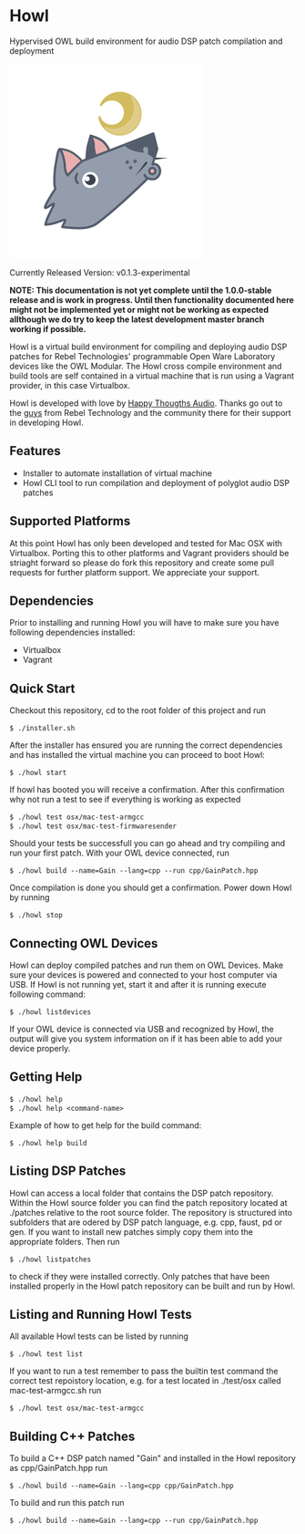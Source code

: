 # Howl
Hypervised OWL build environment for audio DSP patch compilation and deployment

![Howl Logo](https://github.com/bfabricius/howl/blob/master/images/howl.png)

Currently Released Version: v0.1.3-experimental

**NOTE: This documentation is not yet complete until the 1.0.0-stable release and is work in progress. Until then functionality documented here might not be implemented yet or might not be working as expected allthough we do try to keep the latest development master branch working if possible.**

Howl is a virtual build environment for compiling and deploying audio [](https://)DSP patches for [](https://)Rebel Technologies' programmable Open Ware Laboratory devices like the OWL Modular. The Howl cross compile environment and build tools are self contained in a virtual machine that is run using a Vagrant provider, in this case Virtualbox.

Howl is developed with love by [Happy Thougths Audio](https://www.htaudio.de). Thanks go out to the [guys](https://) from Rebel Technology and the community there for their support in developing Howl.

## Features
* Installer to automate installation of virtual machine
* Howl CLI tool to run compilation and deployment of polyglot audio DSP patches

## Supported Platforms
At this point Howl has only been developed and tested for Mac OSX with Virtualbox. Porting this to other platforms and Vagrant providers should be striaght forward so please do fork this repository and create some pull requests for further platform support. We appreciate your support.

## Dependencies
Prior to installing and running Howl you will have to make sure you have following dependencies installed:
* [](https://)Virtualbox
* [](https://)Vagrant

## Quick Start
Checkout this repository, cd to the root folder of this project and run

	$ ./installer.sh

After the installer has ensured you are running the correct dependencies and has installed the virtual machine you can proceed to boot Howl:
	
	$ ./howl start

If howl has booted you will receive a confirmation. After this confirmation why not run a test to see if everything is working as expected

	$ ./howl test osx/mac-test-armgcc
	$ ./howl test osx/mac-test-firmwaresender

Should your tests be successfull you can go ahead and try compiling and run your first patch. With your OWL device connected, run

	$ ./howl build --name=Gain --lang=cpp --run cpp/GainPatch.hpp

Once compilation is done you should get a confirmation. Power down Howl by running

	$ ./howl stop

## Connecting OWL Devices
Howl can deploy compiled patches and run them on OWL Devices. Make sure your devices is powered and connected to your host computer via USB. If Howl is not running yet, start it and after it is running execute following command:
	
	$ ./howl listdevices

If your OWL device is connected via USB and recognized by Howl, the output will give you system information on if it has been able to add your device properly.

## Getting Help

	$ ./howl help
	$ ./howl help <command-name>

Example of how to get help for the build command:

	$ ./howl help build

## Listing DSP Patches

Howl can access a local folder that contains the DSP patch repository. Within the Howl source folder you can find the patch repository located at ./patches relative to the root source folder. The repository is structured into subfolders that are odered by DSP patch language, e.g. cpp, faust, pd or gen.
If you want to install new patches simply copy them into the appropriate folders. Then run

	$ ./howl listpatches

to check if they were installed correctly. Only patches that have been installed properly in the Howl patch repository can be built and run by Howl.

## Listing and Running Howl Tests

All available Howl tests can be listed by running

	$ ./howl test list

If you want to run a test remember to pass the builtin test command the correct test repoistory location, e.g. for a test located in ./test/osx called mac-test-armgcc.sh run

	$ ./howl test osx/mac-test-armgcc

## Building C++ Patches

To build a C++ DSP patch named "Gain" and installed in the Howl repository as cpp/GainPatch.hpp run

	$ ./howl build --name=Gain --lang=cpp cpp/GainPatch.hpp

To build and run this patch run

	$ ./howl build --name=Gain --lang=cpp --run cpp/GainPatch.hpp


